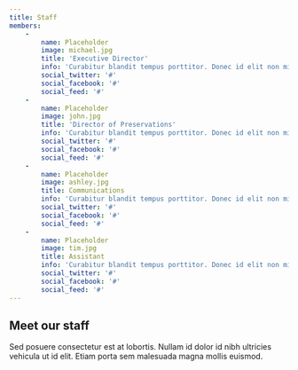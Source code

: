 ```yaml
---
title: Staff
members:
    -
        name: Placeholder
        image: michael.jpg
        title: 'Executive Director'
        info: 'Curabitur blandit tempus porttitor. Donec id elit non mi porta gravida at eget metus. Cum sociis natoque penatibus et magnis dis parturient montes, nascetur ridiculus mus.'
        social_twitter: '#'
        social_facebook: '#'
        social_feed: '#'
    -
        name: Placeholder
        image: john.jpg
        title: 'Director of Preservations'
        info: 'Curabitur blandit tempus porttitor. Donec id elit non mi porta gravida at eget metus. Cum sociis natoque penatibus et magnis dis parturient montes, nascetur ridiculus mus.'
        social_twitter: '#'
        social_facebook: '#'
        social_feed: '#'
    -
        name: Placeholder
        image: ashley.jpg
        title: Communications
        info: 'Curabitur blandit tempus porttitor. Donec id elit non mi porta gravida at eget metus. Cum sociis natoque penatibus et magnis dis parturient montes, nascetur ridiculus mus.'
        social_twitter: '#'
        social_facebook: '#'
        social_feed: '#'
    -
        name: Placeholder
        image: tim.jpg
        title: Assistant
        info: 'Curabitur blandit tempus porttitor. Donec id elit non mi porta gravida at eget metus. Cum sociis natoque penatibus et magnis dis parturient montes, nascetur ridiculus mus.'
        social_twitter: '#'
        social_facebook: '#'
        social_feed: '#'
---
```


## Meet our staff
Sed posuere consectetur est at lobortis. Nullam id dolor id nibh ultricies vehicula ut id elit. Etiam porta sem malesuada magna mollis euismod.
